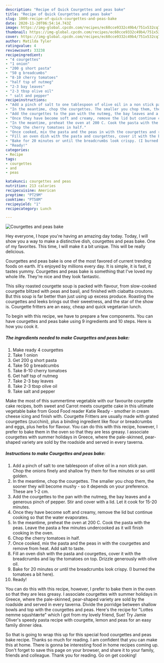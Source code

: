 ```yaml
---
description: "Recipe of Quick Courgettes and peas bake"
title: "Recipe of Quick Courgettes and peas bake"
slug: 1000-recipe-of-quick-courgettes-and-peas-bake
date: 2020-11-20T06:54:14.743Z
image: https://img-global.cpcdn.com/recipes/ec60cce9332c49b4/751x532cq70/courgettes-and-peas-bake-recipe-main-photo.jpg
thumbnail: https://img-global.cpcdn.com/recipes/ec60cce9332c49b4/751x532cq70/courgettes-and-peas-bake-recipe-main-photo.jpg
cover: https://img-global.cpcdn.com/recipes/ec60cce9332c49b4/751x532cq70/courgettes-and-peas-bake-recipe-main-photo.jpg
author: Matilda Tyler
ratingvalue: 4
reviewcount: 33238
recipeingredient:
- "4 courgettes"
- "1 onion"
- "200 g short pasta"
- "50 g breadcumbs"
- "8-10 cherry tomatoes"
- "half tsp of nutmeg"
- "2-3 bay leaves"
- "2-3 tbsp olive oil"
- " salt and pepper"
recipeinstructions:
- "Add a pinch of salt to one tablespoon of olive oil in a non stick pan. Chop the onions finely and shallow fry them for five minutes or so until golden."
- "In the meantime, chop the courgettes. The smaller you chop them, the sooner they will become mushy - so it depends on your preference. These are 1-2 cm."
- "Add the courgettes to the pan with the nutmeg, the bay leaves and a generous pinch of pepper. Stir and cover with a lid. Let it cook for 15-20 minutes."
- "Once they have become soft and creamy, remove the lid but continue cooking so that the water evaporates."
- "In the meantime, preheat the oven at 200 C. Cook the pasta with the peas. Leave the pasta a few minutes undercooked as it will finish cooking in the oven."
- "Chop the cherry tomatoes in half."
- "Once cooked, mix the pasta and the peas in with the courgettes and remove from heat. Add salt to taste."
- "Fill an oven dish with the pasta and courgettes, cover it with the breadcrumbs and lay the tomatoes on top. Drizzle generously with olive oil."
- "Bake for 20 minutes or until the breadcrumbs look crispy. (I burned the tomatoes a bit here)."
- "Ready!"
categories:
- Recipe
tags:
- courgettes
- and
- peas

katakunci: courgettes and peas 
nutrition: 213 calories
recipecuisine: American
preptime: "PT29M"
cooktime: "PT58M"
recipeyield: "1"
recipecategory: Lunch

---
```



![Courgettes and peas bake](https://img-global.cpcdn.com/recipes/ec60cce9332c49b4/751x532cq70/courgettes-and-peas-bake-recipe-main-photo.jpg)

Hey everyone, I hope you're having an amazing day today. Today, I will show you a way to make a distinctive dish, courgettes and peas bake. One of my favorites. This time, I will make it a bit unique. This will be really delicious.

Courgettes and peas bake is one of the most favored of current trending foods on earth. It's enjoyed by millions every day. It is simple, it is fast, it tastes yummy. Courgettes and peas bake is something that I've loved my whole life. They're nice and they look fantastic.

This silky roasted courgette soup is packed with flavour, from slow-cooked courgette blitzed with peas and basil, and finished with ciabatta croutons. But this soup is far better than just using up excess produce. Roasting the courgettes and leeks brings out their sweetness, and the star of the show is. Courgette fritters are an easy, cheap and quick vegetarian lunch.


To begin with this recipe, we have to prepare a few components. You can have courgettes and peas bake using 9 ingredients and 10 steps. Here is how you cook it.

<!--inarticleads1-->

##### The ingredients needed to make Courgettes and peas bake:

1. Make ready 4 courgettes
1. Take 1 onion
1. Get 200 g short pasta
1. Take 50 g breadcumbs
1. Take 8-10 cherry tomatoes
1. Get half tsp of nutmeg
1. Take 2-3 bay leaves
1. Take 2-3 tbsp olive oil
1. Take  salt and pepper


Make the most of this summertime vegetable with our favourite courgette cake recipes, both sweet and Carrot meets courgette cake in this ultimate vegetable bake from Good Food reader Katie Ready - smother in cream cheese icing and finish with. Courgette Fritters are usually made with grated courgettes (zucchini), plus a binding ingredient like flour or breadcrumbs and eggs, plus herbs for flavour. You can do this with this recipe, however, I prefer to bake them in the oven so that they are less greasy. I associate courgettes with summer holidays in Greece, where the pale-skinned, pear-shaped variety are sold by the roadside and served in every taverna. 

<!--inarticleads2-->

##### Instructions to make Courgettes and peas bake:

1. Add a pinch of salt to one tablespoon of olive oil in a non stick pan. Chop the onions finely and shallow fry them for five minutes or so until golden.
1. In the meantime, chop the courgettes. The smaller you chop them, the sooner they will become mushy - so it depends on your preference. These are 1-2 cm.
1. Add the courgettes to the pan with the nutmeg, the bay leaves and a generous pinch of pepper. Stir and cover with a lid. Let it cook for 15-20 minutes.
1. Once they have become soft and creamy, remove the lid but continue cooking so that the water evaporates.
1. In the meantime, preheat the oven at 200 C. Cook the pasta with the peas. Leave the pasta a few minutes undercooked as it will finish cooking in the oven.
1. Chop the cherry tomatoes in half.
1. Once cooked, mix the pasta and the peas in with the courgettes and remove from heat. Add salt to taste.
1. Fill an oven dish with the pasta and courgettes, cover it with the breadcrumbs and lay the tomatoes on top. Drizzle generously with olive oil.
1. Bake for 20 minutes or until the breadcrumbs look crispy. (I burned the tomatoes a bit here).
1. Ready!


You can do this with this recipe, however, I prefer to bake them in the oven so that they are less greasy. I associate courgettes with summer holidays in Greece, where the pale-skinned, pear-shaped variety are sold by the roadside and served in every taverna. Divide the porridge between shallow bowls and top with the courgettes and peas. Here&#39;s the recipe for &#34;Lottes nemme squshtærte&#34; which I got from my lovely friend, Sue! Try Jamie Oliver&#39;s speedy pasta recipe with courgette, lemon and peas for an easy family dinner idea. 

So that is going to wrap this up for this special food courgettes and peas bake recipe. Thanks so much for reading. I am confident that you can make this at home. There is gonna be interesting food in home recipes coming up. Don't forget to save this page on your browser, and share it to your family, friends and colleague. Thank you for reading. Go on get cooking!
